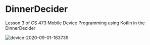 # DinnerDecider
Lesson 3 of CS 473 Mobile Device Programming using Kotlin in the DinnerDecider


![device-2020-09-01-163739](https://user-images.githubusercontent.com/10406702/91903736-b9bf4100-ec71-11ea-9bc2-7e9feb4c7283.png)
